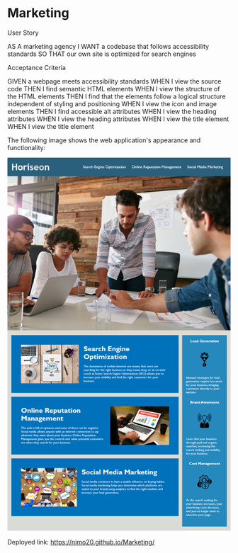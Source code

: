 # Marketing

User Story

AS A marketing agency
I WANT a codebase that follows accessibility standards
SO THAT our own site is optimized for search engines

Acceptance Criteria

GIVEN a webpage meets accessibility standards
WHEN I view the source code
THEN I find semantic HTML elements
WHEN I view the structure of the HTML elements
THEN I find that the elements follow a logical structure independent of styling and positioning
WHEN I view the icon and image elements
THEN I find accessible alt attributes
WHEN I view the heading attributes
WHEN I view the heading attributes
WHEN I view the title element
WHEN I view the title element


The following image shows the web application's appearance and functionality:

![image](Assets/images/01-html-css-git-homework-demo.png)

Deployed link: https://nimo20.github.io/Marketing/